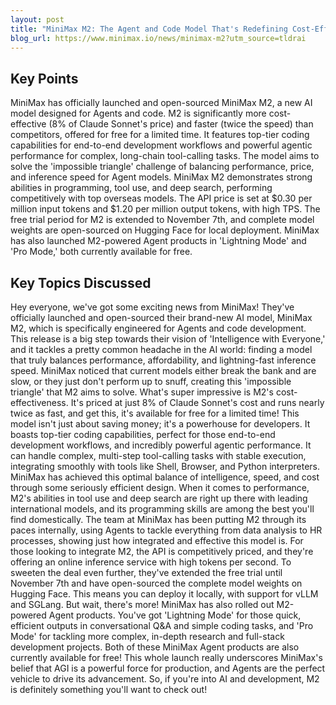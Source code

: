 ```yaml
---
layout: post 
title: "MiniMax M2: The Agent and Code Model That's Redefining Cost-Efficiency and Speed"
blog_url: https://www.minimax.io/news/minimax-m2?utm_source=tldrai 
---
```




## Key Points

MiniMax has officially launched and open-sourced MiniMax M2, a new AI model designed for Agents and code.
M2 is significantly more cost-effective (8% of Claude Sonnet's price) and faster (twice the speed) than competitors, offered for free for a limited time.
It features top-tier coding capabilities for end-to-end development workflows and powerful agentic performance for complex, long-chain tool-calling tasks.
The model aims to solve the 'impossible triangle' challenge of balancing performance, price, and inference speed for Agent models.
MiniMax M2 demonstrates strong abilities in programming, tool use, and deep search, performing competitively with top overseas models.
The API price is set at $0.30 per million input tokens and $1.20 per million output tokens, with high TPS.
The free trial period for M2 is extended to November 7th, and complete model weights are open-sourced on Hugging Face for local deployment.
MiniMax has also launched M2-powered Agent products in 'Lightning Mode' and 'Pro Mode,' both currently available for free.

## Key Topics Discussed

Hey everyone, we've got some exciting news from MiniMax! They've officially launched and open-sourced their brand-new AI model, MiniMax M2, which is specifically engineered for Agents and code development. This release is a big step towards their vision of 'Intelligence with Everyone,' and it tackles a pretty common headache in the AI world: finding a model that truly balances performance, affordability, and lightning-fast inference speed. MiniMax noticed that current models either break the bank and are slow, or they just don't perform up to snuff, creating this 'impossible triangle' that M2 aims to solve. What's super impressive is M2's cost-effectiveness. It's priced at just 8% of Claude Sonnet's cost and runs nearly twice as fast, and get this, it's available for free for a limited time! This model isn't just about saving money; it's a powerhouse for developers. It boasts top-tier coding capabilities, perfect for those end-to-end development workflows, and incredibly powerful agentic performance. It can handle complex, multi-step tool-calling tasks with stable execution, integrating smoothly with tools like Shell, Browser, and Python interpreters. MiniMax has achieved this optimal balance of intelligence, speed, and cost through some seriously efficient design. When it comes to performance, M2's abilities in tool use and deep search are right up there with leading international models, and its programming skills are among the best you'll find domestically. The team at MiniMax has been putting M2 through its paces internally, using Agents to tackle everything from data analysis to HR processes, showing just how integrated and effective this model is. For those looking to integrate M2, the API is competitively priced, and they're offering an online inference service with high tokens per second. To sweeten the deal even further, they've extended the free trial until November 7th and have open-sourced the complete model weights on Hugging Face. This means you can deploy it locally, with support for vLLM and SGLang. But wait, there's more! MiniMax has also rolled out M2-powered Agent products. You've got 'Lightning Mode' for those quick, efficient outputs in conversational Q&A and simple coding tasks, and 'Pro Mode' for tackling more complex, in-depth research and full-stack development projects. Both of these MiniMax Agent products are also currently available for free! This whole launch really underscores MiniMax's belief that AGI is a powerful force for production, and Agents are the perfect vehicle to drive its advancement. So, if you're into AI and development, M2 is definitely something you'll want to check out!

